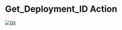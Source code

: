 # Get_Deployment_ID Action

[![Git](https://app.soluble.cloud/api/v1/public/badges/286d7a97-cfb9-4f91-ae4e-d343e00d75b0.svg?orgId=650162616495)](https://app.soluble.cloud/repos/details/github.com/james-leha/get_deployment_id?orgId=650162616495)  

